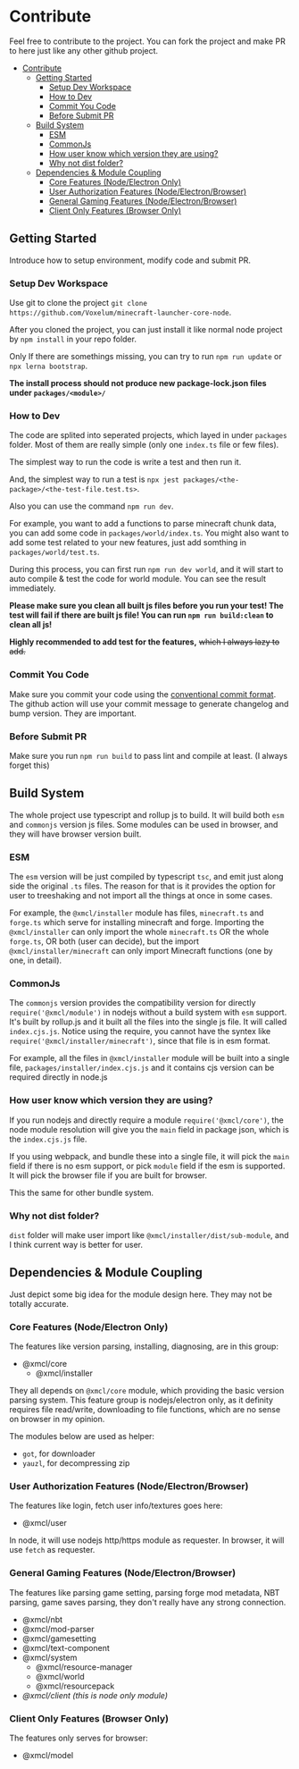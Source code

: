 # Contribute

Feel free to contribute to the project. You can fork the project and make PR to here just like any other github project.

- [Contribute](#contribute)
  - [Getting Started](#getting-started)
    - [Setup Dev Workspace](#setup-dev-workspace)
    - [How to Dev](#how-to-dev)
    - [Commit You Code](#commit-you-code)
    - [Before Submit PR](#before-submit-pr)
  - [Build System](#build-system)
    - [ESM](#esm)
    - [CommonJs](#commonjs)
    - [How user know which version they are using?](#how-user-know-which-version-they-are-using)
    - [Why not dist folder?](#why-not-dist-folder)
  - [Dependencies & Module Coupling](#dependencies--module-coupling)
    - [Core Features (Node/Electron Only)](#core-features-nodeelectron-only)
    - [User Authorization Features (Node/Electron/Browser)](#user-authorization-features-nodeelectronbrowser)
    - [General Gaming Features (Node/Electron/Browser)](#general-gaming-features-nodeelectronbrowser)
    - [Client Only Features (Browser Only)](#client-only-features-browser-only)

## Getting Started

Introduce how to setup environment, modify code and submit PR.

### Setup Dev Workspace

Use git to clone the project `git clone https://github.com/Voxelum/minecraft-launcher-core-node`.

After you cloned the project, you can just install it like normal node project by `npm install` in your repo folder. 

Only If there are somethings missing, you can try to run `npm run update` or `npx lerna bootstrap`.

**The install process should not produce new package-lock.json files under `packages/<module>/`**

### How to Dev

The code are splited into seperated projects, which layed in under `packages` folder. Most of them are really simple (only one `index.ts` file or few files).

The simplest way to run the code is write a test and then run it.

And, the simplest way to run a test is `npx jest packages/<the-package>/<the-test-file.test.ts>`.

Also you can use the command `npm run dev`.

For example, you want to add a functions to parse minecraft chunk data, you can add some code in `packages/world/index.ts`. You might also want to add some test related to your new features, just add somthing in `packages/world/test.ts`. 

During this process, you can first run `npm run dev world`, and it will start to auto compile & test the code for world module. You can see the result immediately.

**Please make sure you clean all built js files before you run your test! The test will fail if there are built js file! You can run `npm run build:clean` to clean all js!** 

**Highly recommended to add test for the features,** ~~which I always lazy to add.~~

### Commit You Code

Make sure you commit your code using the [conventional commit format](https://www.conventionalcommits.org/en/v1.0.0-beta.2/). The github action will use your commit message to generate changelog and bump version. They are important.

### Before Submit PR

Make sure you run `npm run build` to pass lint and compile at least. (I always forget this)

## Build System

The whole project use typescript and rollup js to build. It will build both `esm` and `commonjs` version js files. Some modules can be used in browser, and they will have browser version built.

### ESM

The `esm` version will be just compiled by typescript `tsc`, and emit just along side the original `.ts` files. The reason for that is it provides the option for user to treeshaking and not import all the things at once in some cases. 

For example, the `@xmcl/installer` module has files, `minecraft.ts` and `forge.ts` which serve for installing minecraft and forge. Importing the `@xmcl/installer` can only import the whole `minecraft.ts` OR the whole `forge.ts`, OR both (user can decide), but the import `@xmcl/installer/minecraft` can only import Minecraft functions (one by one, in detail). 

### CommonJs

The `commonjs` version provides the compatibility version for directly `require('@xmcl/module')` in nodejs without a build system with `esm` support. It's built by rollup.js and it built all the files into the single js file. It will called `index.cjs.js`. Notice using the require, you cannot have the syntex like `require('@xmcl/installer/minecraft')`, since that file is in esm format.

For example, all the files in `@xmcl/installer` module will be built into a single file, `packages/installer/index.cjs.js`  and it contains cjs version can be required directly in node.js

### How user know which version they are using?

If you run nodejs and directly require a module `require('@xmcl/core')`, the node module resolution will give you the `main` field in package json, which is the `index.cjs.js` file.

If you using webpack, and bundle these into a single file, it will pick the `main` field if there is no esm support, or pick `module` field if the esm is supported. It will pick the browser file if you are built for browser.

This the same for other bundle system.

### Why not dist folder?

`dist` folder will make user import like `@xmcl/installer/dist/sub-module`, and I think current way is better for user.

## Dependencies & Module Coupling

Just depict some big idea for the module design here. They may not be totally accurate. 

### Core Features (Node/Electron Only)

The features like version parsing, installing, diagnosing, are in this group:

- @xmcl/core
  - @xmcl/installer

They all depends on `@xmcl/core` module, which providing the basic version parsing system. This feature group is nodejs/electron only, as it definity requires file read/write, downloading to file functions, which are no sense on browser in my opinion.

The modules below are used as helper:

- `got`, for downloader
- `yauzl`, for decompressing zip

### User Authorization Features (Node/Electron/Browser)

The features like login, fetch user info/textures goes here:

- @xmcl/user

In node, it will use nodejs http/https module as requester.
In browser, it will use `fetch` as requester.

### General Gaming Features (Node/Electron/Browser)

The features like parsing game setting, parsing forge mod metadata, NBT parsing, game saves parsing, they don't really have any strong connection.

- @xmcl/nbt
- @xmcl/mod-parser
- @xmcl/gamesetting
- @xmcl/text-component
- @xmcl/system
  - @xmcl/resource-manager
  - @xmcl/world
  - @xmcl/resourcepack
- *@xmcl/client (this is node only module)* 

### Client Only Features (Browser Only)

The features only serves for browser:

- @xmcl/model